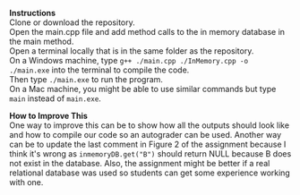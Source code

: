 **Instructions**  
Clone or download the repository.  
Open the main.cpp file and add method calls to the in memory database in the main method.  
Open a terminal locally that is in the same folder as the repository.  
On a Windows machine, type `g++ ./main.cpp ./InMemory.cpp -o ./main.exe` into the terminal to compile the code.  
Then type `./main.exe` to run the program.  
On a Mac machine, you might be able to use similar commands but type `main` instead of `main.exe`.  

**How to Improve This**  
One way to improve this can be to show how all the outputs should look like and how to compile our code so an autograder can be used. Another way can be to update the last comment in Figure 2 of the assignment because I think it's wrong as `inmemoryDB.get("B")` should return NULL because B does not exist in the database. Also, the assignment might be better if a real relational database was used so students can get some experience working with one.